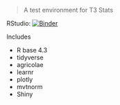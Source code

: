 
> A test environment for T3 Stats

RStudio: [![Binder](http://mybinder.org/badge_logo.svg)](http://mybinder.org/v2/gh/mcbroom/1014SCGRStudio/master?urlpath=rstudio)

<!--- Jupyter+R: [![Binder](http://mybinder.org/badge_logo.svg)](http://mybinder.org/v2/gh/mcbroom/Test-Env/master?filepath=index.ipynb) -->

Includes

- R base 4.3
- tidyverse
- agricolae
- learnr
- plotly
- mvtnorm
- Shiny

